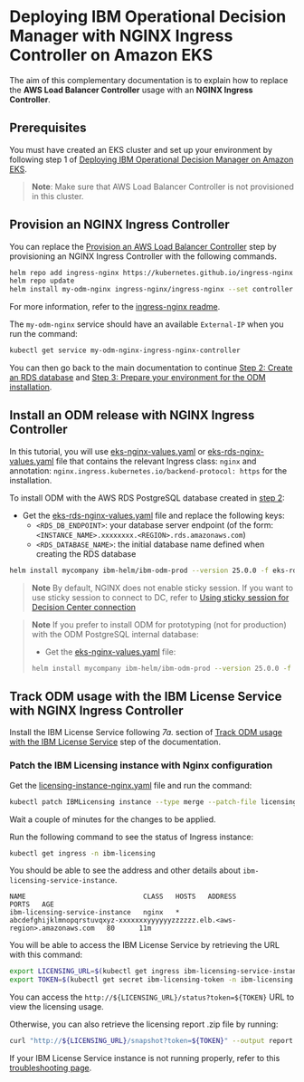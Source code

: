 # Deploying IBM Operational Decision Manager with NGINX Ingress Controller on Amazon EKS

The aim of this complementary documentation is to explain how to replace the **AWS Load Balancer Controller** usage with an **NGINX Ingress Controller**.

## Prerequisites

You must have created an EKS cluster and set up your environment by following step 1 of [Deploying IBM Operational Decision Manager on Amazon EKS](README.md#1-prepare-your-environment-20-min).

> **Note**:
> Make sure that AWS Load Balancer Controller is not provisioned in this cluster.


## Provision an NGINX Ingress Controller

You can replace the [Provision an AWS Load Balancer Controller](README.md#d-provision-an-aws-load-balancer-controller) step by provisioning an NGINX Ingress Controller with the following commands.

```bash
helm repo add ingress-nginx https://kubernetes.github.io/ingress-nginx
helm repo update
helm install my-odm-nginx ingress-nginx/ingress-nginx --set controller.service.annotations."service\.beta\.kubernetes\.io/aws-load-balancer-type"=nlb
```

For more information, refer to the [ingress-nginx readme](https://github.com/kubernetes/ingress-nginx/tree/main/charts/ingress-nginx#install-chart).

The `my-odm-nginx` service should have an available `External-IP` when you run the command:

```bash
kubectl get service my-odm-nginx-ingress-nginx-controller
```

You can then go back to the main documentation to continue [Step 2: Create an RDS database](README.md#2-create-an-rds-database-10-min) and [Step 3: Prepare your environment for the ODM installation](README.md#3-prepare-your-environment-for-the-odm-installation-5-min).

## Install an ODM release with NGINX Ingress Controller

In this tutorial, you will use [eks-nginx-values.yaml](./eks-nginx-values.yaml) or [eks-rds-nginx-values.yaml](./eks-rds-nginx-values.yaml) file that contains the relevant Ingress class: `nginx` and annotation: `nginx.ingress.kubernetes.io/backend-protocol: https` for the installation.

To install ODM with the AWS RDS PostgreSQL database created in [step 2](README.md#2-create-an-rds-database-10-min):

- Get the [eks-rds-nginx-values.yaml](./eks-rds-nginx-values.yaml) file and replace the following keys:
  - `<RDS_DB_ENDPOINT>`: your database server endpoint (of the form: `<INSTANCE_NAME>.xxxxxxxx.<REGION>.rds.amazonaws.com`)
  - `<RDS_DATABASE_NAME>`: the initial database name defined when creating the RDS database

```bash
helm install mycompany ibm-helm/ibm-odm-prod --version 25.0.0 -f eks-rds-nginx-values.yaml
```

> **Note**
> By default, NGINX does not enable sticky session. If you want to use sticky session to connect to DC, refer to [Using sticky session for Decision Center connection](../../contrib/sticky-session/README.md)

> **Note**
> If you prefer to install ODM for prototyping (not for production) with the ODM PostgreSQL internal database:
>
> - Get the [eks-nginx-values.yaml](./eks-nginx-values.yaml) file:
>
> ```bash
> helm install mycompany ibm-helm/ibm-odm-prod --version 25.0.0 -f eks-nginx-values.yaml
> ```


## Track ODM usage with the IBM License Service with NGINX Ingress Controller

Install the IBM License Service following *7a.* section of [Track ODM usage with the IBM License Service](README.md#7-track-odm-usage-with-the-ibm-license-service) step of the documentation.

### Patch the IBM Licensing instance with Nginx configuration

Get the [licensing-instance-nginx.yaml](./licensing-instance-nginx.yaml) file and run the command:

```bash
kubectl patch IBMLicensing instance --type merge --patch-file licensing-instance-nginx.yaml -n ibm-licensing
```

Wait a couple of minutes for the changes to be applied. 

Run the following command to see the status of Ingress instance:

```bash
kubectl get ingress -n ibm-licensing                         
```

You should be able to see the address and other details about `ibm-licensing-service-instance`.
```
NAME                             CLASS   HOSTS   ADDRESS                                                                         PORTS   AGE
ibm-licensing-service-instance   nginx   *       abcdefghijklmnopqrstuvqxyz-xxxxxxxyyyyyyzzzzzz.elb.<aws-region>.amazonaws.com   80      11m
```

You will be able to access the IBM License Service by retrieving the URL with this command:

```bash
export LICENSING_URL=$(kubectl get ingress ibm-licensing-service-instance -n ibm-licensing -o jsonpath='{.status.loadBalancer.ingress[0].hostname}')/ibm-licensing-service-instance
export TOKEN=$(kubectl get secret ibm-licensing-token -n ibm-licensing -o jsonpath='{.data.token}' |base64 -d)
```

You can access the `http://${LICENSING_URL}/status?token=${TOKEN}` URL to view the licensing usage. 

Otherwise, you can also retrieve the licensing report .zip file by running:

```bash
curl "http://${LICENSING_URL}/snapshot?token=${TOKEN}" --output report.zip
```

If your IBM License Service instance is not running properly, refer to this [troubleshooting page](https://www.ibm.com/docs/en/cloud-paks/foundational-services/4.12.0?topic=service-troubleshooting-license).
